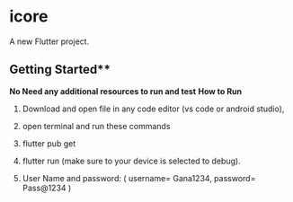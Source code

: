 # icore

A new Flutter project.

## Getting Started**

****No Need any additional resources to run and test****
**How to Run**  
1. Download and open file in any code editor (vs code or android studio),
2. open terminal and run these commands
3. flutter pub get
4. flutter run (make sure to your device is selected to debug).

5. User Name and password:  ( username= Gana1234,   password= Pass@1234 )

